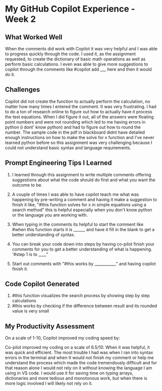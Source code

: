 # My GitHub Copilot Experience - Week 2
## What Worked Well


When the comments did work with Copilot it was very helpful and I was able to progress quickly through the code. I used it, as the assignment requested, to create the dictionary of basic math operations as well as perform basic calculations. I even was able to give more suggestions to copilot through the comments like #copilot add ___ here and then it would do it. 

## Challenges

Copilot did not create the function to actually perform the calculation, no matter how many times I entered the comment. 
It was very frustrating. I had to do a ton of research online to figure out how to actually have it process the test equations. When I did figure it out, all of the answers were floating point numbers and were not rounding which led to me having errors in python (i dont' know python) and had to figure out how to round the number. The sample code in the pdf in blackboard didnt have detailed enough instructions on how to make the solve for x function and I've never learned python before so this assignment was very challenging because I could not understand basic syntax and language requirements.

## Prompt Engineering Tips I Learned

1. I learned through this assignment to write multiple comments offering suggestions about what the code should do first and what you want the outcome to be. 

2. A couple of times I was able to have copilot teach me what was happening by pre-writing a comment and having it make a suggestion to finish it like, "#this function solves for x in simple equations using a search method" this is helpful especially when you don't know python or the language you are working with. 

3. When typing in the comments its helpful to start the comment like #when this function starts it is ______ and have it fill in the blank to get a better understanding of syntax.

4. You can break your code down into steps by having co-pilot finish your comments for you to get a better understanding of what is happening. '#step 1 is to ____"

5. Start out comments with "#this works by ___________" and having copilot finish it.

## Code Copilot Generated
1. #this function visualizes the search process by showing step by step calculations
2. #this works by checking if the difference between result and its rounded value is very small

## My Productivity Assessment
On a scale of 1-10, Copilot improved my coding speed by:

Co-pilot improved my coding on a scale of 6.5/10. When it was helpful, it was quick and efficient. The most trouble I had was when I ran into syntax errors in the terminal and when It would not finish my comment or help me understand the process which made the code tremendously difficult and for that reason alone I would not rely on it without knowing the language I am using in VS code. I would use it for saving time on typing arrays, dictionaries and more tedious and monotonous work, but when there is more logic involved I will likely not rely on it.